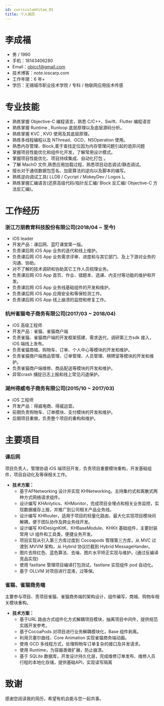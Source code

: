 ```yaml
---
id: curriculumVitae_01
title: 个人简历
---
```


# 李成福

- 男 / 1990
- 手机：18143406280
- Email：objccf@gmail.com
- 技术博客：note.ioscarp.com
- 工作年限：6 年+
- 学历：无锡城市职业技术学院 / 专科 / 物联网应用技术传感

# 专业技能

- 熟练掌握 Objective-C 编程语言，熟悉 C/C++、Swift、Flutter 编程语言
- 熟练掌握 Runtime , Runloop 底层原理以及底层源码分析。
- 熟练掌握 KVC , KVO 使⽤及其底层原理。
- 熟练多线程编程以及 NThread、GCD、NSOperation 使⽤。
- 熟悉内存管理、Block,善于查找定位因为内存管理问题引起的诡异问题
- 掌握项⽬性能优化和组件化开发，了解常用设计模式。
- 掌握项目性能优化、项⽬持续集成、⾃动化打包 。
- 了解 MachO ⽂件,熟悉应⽤加载过程，熟悉项⽬动态调试/静态调试。
- 擅长对于通信数据包签名、加密算法的逆向以及脚本的编写。
- 熟练逆向调试⼯具( LLDB / Cycript / MokeyDev / Logos )。 
- 熟练掌握汇编语⾔(还原⾼级代码/指针反汇编/ Block 反汇编/ Objective-C ⽅法反汇编)。

# 工作经历

### 浙江万朋教育科技股份有限公司(2018/04 ~ 至今)

- iOS leader
- 开发产品：课后网、蓝叮课堂第一版。
- 负责课后网 iOS App 业务的迭代和线上维护。
- 负责课后网 iOS App 业务需求评审、进度和与其它部门、及上下游对业务的沟通、协助。
- 对不了解的技术调研和协助其它工作人员梳理业务。
- 负责课后网 iOS App 首页、作业、错题本、选课、内支付等功能的维护和开发。
- 负责课后网  iOS App 业务线基础组件的开发和维护。
- 负责课后网  iOS App 应用安全和等保检测工作。
- 负责课后网 iOS App 线上崩溃的监控和修复工作。

### 杭州雀猫电子商务有限公司(2017/03 ~ 2018/04)

- iOS 高级工程师
- 开发产品：雀猫、雀猫商户端
- 负责雀猫、雀猫商户端的开发框架搭建，需求迭代，调研第三方sdk 接入，iOS 端线上发布。
- 负责雀猫商城、购物车、订单、个人中心等模块的开发和维护。
- 负责雀猫商户端商品管理、订单管理、人员管理、棋牌室等模块的开发和维护。
- 负责雀猫商户端维修、商品配送等模块的开发和维护。
- 异常crash 捕捉日志上报和线上常见闪退保护。

### 湖州得威电子商务有限公司(2015/10 ~ 2017/03)

- iOS 工程师
- 开发产品：得威电商、得威运营。
- 前期负责购物车、订单模块、支付模块的开发和维护。
- 后期项目重做，负责整个项目的重构和维护。

# 主要项目

### 课后网

项目负责人，管理协调 iOS 端项目开发，负责项目重要模块重构，开发基础组件，项目自动化及等保相关工作。

- **技术方案：**
  - 基于AFNetworking 设计并实现 KHNetworking，主持集约式和离散式两种方式网络请求组件。
  - 设计编写 KHAnlytics、KHMonitor，完成项目全埋点和相关业务监控，实现数据缓存上报，并推广到公司相关产品业务线。
  - 设计编写 KHRouter，适用于项目的轻量化路由，最大化实现项目模块间解耦，便于团队协作及跨业务线开发。
  - 设计编写 KHDesignKitK、KHBaseModule、KHKit 基础组件，主要封装常用 UI 组件和工具类，便捷业务开发。
  - 项目实现从引入第三方库过度到 Cocoapods 管理第三方库，从 MVC 过渡到 MVVM 架构，从 Hybrid 协议拦截到 Hybrid MessageHander。
  - 图片去除红色、蓝色算法、去噪、图片水平矫正实现与维护。(通过反编译竞品实现)
  - 使用 fastlane 管理项目编译打包测试，fastlane 实现组件 pod 自动化。
  - 基于 OLLVM 对项目进行混淆，过等保。

### 雀猫、雀猫商务端

主要参与项⽬、责项⽬雀猫、雀猫商务端的架构设计，组件编写，商城、购物车相关模块重构。

- **技术方案：**
  - 基于URL 路由⽅式组件化⽅式解耦项⽬模块，抽离项⽬中间件，提供规范实践开发参考。
  - 基于CocoaPods 对项⽬进⾏业务解耦模块化，Base 组件剥离。
  - 利用贝塞尔曲线、Core Animation 实现雀猫商务端动画。
  - 使用 GCD 多线程方式，处理购物车订单复杂的接口及并发请求。
  - 使用 Runtime，为容器类做扩展，防止崩溃。
  - 基于 SQLite 数据库，开发设计持久化层，完成维修订单发布、维修人员行程的本地化存储，提供基础API，实现读写隔离


# 致谢

感谢您阅读我的简历，希望有机会能与您⼀起共事。





 







